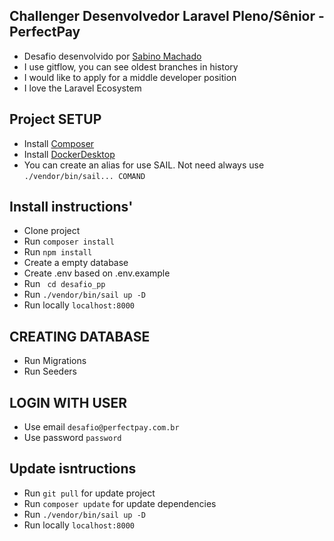 ## Challenger Desenvolvedor Laravel Pleno/Sênior - PerfectPay
 - Desafio desenvolvido por [Sabino Machado](https://www.linkedin.com/in/sabino-machado/)
 - I use gitflow, you can see oldest branches in history
 - I would like to apply for a middle developer position
 - I love the Laravel Ecosystem


## Project SETUP
- Install [Composer](https://getcomposer.org/download/)
- Install [DockerDesktop](https://www.docker.com/products/docker-desktop/)
- You can create an alias for use SAIL. Not need always use `./vendor/bin/sail... COMAND`


## Install instructions'
- Clone project
- Run `composer install`
- Run `npm install`
- Create a empty database
- Create .env based on .env.example
- Run ` cd desafio_pp`
- Run `./vendor/bin/sail up -D`
- Run locally `localhost:8000`

## CREATING DATABASE
- Run Migrations
- Run Seeders

## LOGIN WITH USER
- Use email `desafio@perfectpay.com.br` 
- Use password `password` 

## Update isntructions
- Run `git pull` for update project
- Run `composer update` for update dependencies
- Run `./vendor/bin/sail up -D`
- Run locally `localhost:8000`
